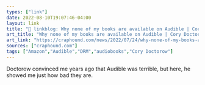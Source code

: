 ```yaml
---
types: ["link"]
date: 2022-08-10T19:07:46-04:00
layout: link
title: "🔗 linkblog: Why none of my books are available on Audible | Cory Doctorow's craphound.com'"
art_title: "Why none of my books are available on Audible | Cory Doctorow's craphound.com"
art_link: "https://craphound.com/news/2022/07/24/why-none-of-my-books-are-available-on-audible/"
sources: ["craphound.com"]
tags: ["Amazon","Audible","DRM","audiobooks","Cory Doctorow"]
---
```

Doctorow convinced me years ago that Audible was terrible, but here, he showed me just how bad they are.
 
